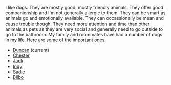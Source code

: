 I like dogs.  They are mostly good, mostly friendly animals.  They offer good companionship and I'm not generally allergic to them.  They can be smart as animals go and emotionally available.  They can occassionally be mean and cause trouble though.  They need more attention and time than other animals as pets as they are very social and generally need to go outside to go to the bathroom.  My family and roommates have had a number of dogs in my life.  Here are some of the important ones:

- [Duncan](/content/duncan) (current)
- [Chester](/content/chester)
- [Jack](/content/jack-dog)
- [Indy](/content/indy)
- [Sadie](/content/sadie)
- [Bilbo](/content/bilbo-dog)
